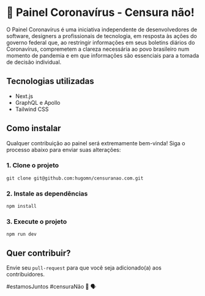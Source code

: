 # 🦠 Painel Coronavírus - Censura não!

O Painel Coronavírus é uma iniciativa independente de desenvolvedores de software, designers a profissionais de
tecnologia, em resposta às ações do governo federal que, ao restringir informações em seus boletins diários do Coronavírus,
compremetem a clareza necessária ao povo brasileiro num momento de pandemia e em que informações são essenciais para a
tomada de decisão individual.

## Tecnologias utilizadas

- Next.js
- GraphQL e Apollo
- Tailwind CSS

## Como instalar

Qualquer contribuição ao painel será extremamente bem-vinda! Siga o processo abaixo para enviar suas alterações:

### 1. Clone o projeto

`git clone git@github.com:hugomn/censuranao.com.git`

### 2. Instale as dependências

`npm install`

### 3. Execute o projeto

`npm run dev`

## Quer contribuir?

Envie seu `pull-request` para que você seja adicionado(a) aos contribuidores.

#estamosJuntos #censuraNão 🤝 🗣
